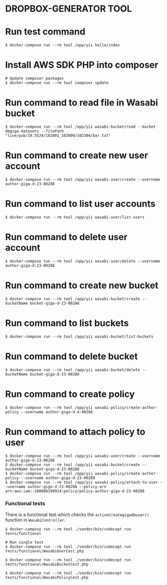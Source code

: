# DROPBOX-GENERATOR TOOL

# Run test command
```
$ docker-compose run --rm tool /app/yii hello/index
```

# Install AWS SDK PHP into composer
```
# Update composer packages
$ docker-compose run --rm tool composer update
```

# Run command to read file in Wasabi bucket
```
$ docker-compose run --rm tool /app/yii wasabi-bucket/read --bucket dbgiga-datasets --filePath "live/pub/10.5524/102001_103000/102304/bar.txt"
```

# Run command to create new user account
```
$ docker-compose run --rm tool /app/yii wasabi-user/create --username author-giga-d-23-00288
```

# Run command to list user accounts
```
$ docker-compose run --rm tool /app/yii wasabi-user/list-users
```

# Run command to delete user account
```
$ docker-compose run --rm tool /app/yii wasabi-user/delete --username author-giga-d-23-00288
```

# Run command to create new bucket
```
$ docker-compose run --rm tool /app/yii wasabi-bucket/create --bucketName bucket-giga-d-23-00288
```
# Run command to list buckets
```
$ docker-compose run --rm tool /app/yii wasabi-bucket/list-buckets
```

# Run command to delete bucket
```
$ docker-compose run --rm tool /app/yii wasabi-bucket/delete --bucketName bucket-giga-d-23-00288
```

# Run command to create policy
```
$ docker-compose run --rm tool /app/yii wasabi-policy/create-author-policy --username author-giga-d-4-00286
```

# Run command to attach policy to user
```
$ docker-compose run --rm tool /app/yii wasabi-user/create --username author-giga-d-23-00288
$ docker-compose run --rm tool /app/yii wasabi-bucket/create --bucketName bucket-giga-d-23-00288
$ docker-compose run --rm tool /app/yii wasabi-policy/create-author-policy --username author-giga-d-23-00288
$ docker-compose run --rm tool /app/yii wasabi-policy/attach-to-user --username author-giga-d-23-00288 --policy-arn arn:aws:iam::100000199914:policy/policy-author-giga-d-23-00288
```

### Functional tests

There is a functional test which checks the `actionCreategigadbuser()` function in
`WasabiController`.
```
$ docker-compose run --rm tool ./vendor/bin/codecept run tests/functional

# Run single test
$ docker-compose run --rm tool ./vendor/bin/codecept run tests/functional/WasabiUserCest.php

$ docker-compose run --rm tool ./vendor/bin/codecept run tests/functional/WasabiBucketCest.php

$ docker-compose run --rm tool ./vendor/bin/codecept run tests/functional/WasabiPolicyCest.php
```
